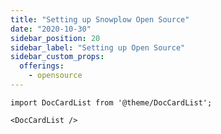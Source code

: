 ```yaml
---
title: "Setting up Snowplow Open Source"
date: "2020-10-30"
sidebar_position: 20
sidebar_label: "Setting up Open Source"
sidebar_custom_props:
  offerings:
    - opensource
---
```


```mdx-code-block
import DocCardList from '@theme/DocCardList';

<DocCardList />
```
